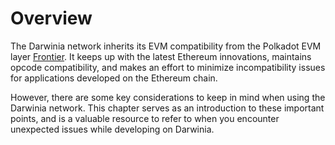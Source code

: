 # Overview

The Darwinia network inherits its EVM compatibility from the Polkadot EVM layer [Frontier](https://github.com/polkadot-evm/frontier). It keeps up with the latest Ethereum innovations, maintains opcode compatibility, and makes an effort to minimize incompatibility issues for applications developed on the Ethereum chain.

However, there are some key considerations to keep in mind when using the Darwinia network. This chapter serves as an introduction to these important points, and is a valuable resource to refer to when you encounter unexpected issues while developing on Darwinia.
